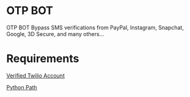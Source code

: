 # OTP BOT
OTP BOT Bypass SMS verifications from PayPal, Instagram, Snapchat, Google, 3D Secure, and many others...

# Requirements
<a href="https://twilio.com" rel="nofollow">Verified Twilio Account</a>

<a href="https://python.org" rel="nofollow">Python Path</a>
